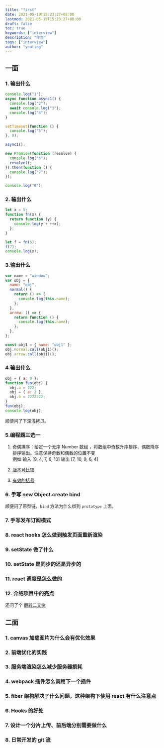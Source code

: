```yaml
---
title: "first"
date: 2021-05-19T15:23:27+08:00
lastmod: 2021-05-19T15:23:27+08:00
draft: false
toc: true
keywords: ["interview"]
description: "伴鱼"
tags: ["interview"]
author: "youting"
---
```


## 一面

### 1. 输出什么

```js
console.log("1");
async function async1() {
  console.log("2");
  await console.log("3");
  console.log("4");
}

setTimeout(function () {
  console.log("5");
}, 0);

async1();

new Promise(function (resolve) {
  console.log("6");
  resolve();
}).then(function () {
  console.log("7");
});

console.log("8");
```

### 2. 输出什么

```js
let x = 5;
function fn(x) {
  return function (y) {
    console.log(y + ++x);
  };
}

let f = fn(6);
f(7);
console.log(x);
```

### 3.输出什么

```js
var name = "window";
var obj = {
  name: "obj",
  normal() {
    return () => {
      console.log(this.name);
    };
  },
  arrow: () => {
    return function () {
      console.log(this.name);
    };
  },
};

const obj1 = { name: "obj1" };
obj.normal.call(obj1)();
obj.arrow.call(obj1)();
```

### 4.输出什么

```js
obj = { a: 0 };
function fun(obj) {
  obj.a = 222;
  obj = { a: 2 };
  obj.b = 2222222;
}
fun(obj);
console.log(obj);
```

顺便问了下深浅拷贝。

### 5.编程题三选一

1. 奇偶排序：给定⼀个⽆序 Number 数组 ，将数组中奇数升序排序、偶数降序排序输出。注意保持奇数和偶数的位置不变<br />
   例如 输入 [9, 4, 7, 6, 10] 输出 [7, 10, 9, 6, 4]

2. [版本号比较](https://leetcode-cn.com/problems/compare-version-numbers/)
3. [有效的括号](https://leetcode-cn.com/problems/valid-parentheses/)

### 6. 手写 new Object.create bind

顺便问了原型链，`bind` 方法为什么绑到 `prototype` 上面。

### 7. 手写发布订阅模式

### 8. react hooks 怎么做到触发页面重新渲染

### 9. setState 做了什么

### 10. setState 是同步的还是异步的

### 11. react 调度是怎么做的

### 12. 介绍项目中的亮点

还问了个 [翻转二叉树](https://leetcode-cn.com/problems/invert-binary-tree/)

## 二面

### 1. canvas 加载图片为什么会有优化效果

### 2. 前端优化的实践

### 3. 服务端渲染怎么减少服务器损耗

### 4. webpack 插件怎么调用下一个插件

### 5. fiber 架构解决了什么问题，这种架构下使用 react 有什么注意点

### 6. Hooks 的好处

### 7. 设计一个分片上传、前后端分别需要做什么

### 8. 日常开发的 git 流
